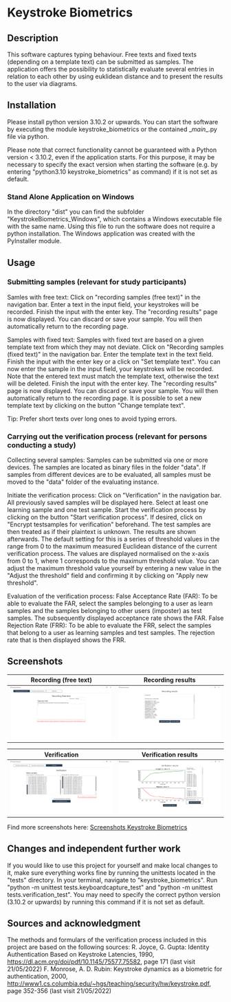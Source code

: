 # Keystroke Biometrics

## Description

This software captures typing behaviour. Free texts and fixed texts (depending on a template text) can be submitted as samples. The application offers the possibility to statistically evaluate several entries in relation to each other by using euklidean distance and to present the results to the user via diagrams.

## Installation

Please install python version 3.10.2 or upwards. You can start the software by executing the module keystroke_biometrics or the contained \__main__.py file via python.

Please note that correct functionality cannot be guaranteed with a Python version < 3.10.2, even if the application starts. For this purpose, it may be necessary to specify the exact version when starting the software (e.g. by entering "python3.10 keystroke_biometrics" as command) if it is not set as default.

### Stand Alone Application on Windows

In the directory "dist" you can find the subfolder "KeystrokeBiometrics_Windows", which contains a Windows executable file with the same name. Using this file to run the software does not require a python installation. The Windows application was created with the PyInstaller module. 

## Usage

### Submitting samples (relevant for study participants)

Samles with free text:
Click on "recording samples (free text)" in the navigation bar. Enter a text in the input field, your keystrokes will be recorded. Finish the input with the enter key. The "recording results" page is now displayed. You can discard or save your sample. You will then automatically return to the recording page.

Samples with fixed text:
Samples with fixed text are based on a given template text from which they may not deviate. Click on "Recording samples (fixed text)" in the navigation bar. Enter the template text in the text field. Finish the input with the enter key or a click on "Set template text". You can now enter the sample in the input field, your keystrokes will be recorded. Note that the entered text must match the template text, otherwise the text will be deleted. Finish the input with the enter key. The "recording results" page is now displayed. You can discard or save your sample. You will then automatically return to the recording page. It is possible to set a new template text by clicking on the button "Change template text".

Tip: Prefer short texts over long ones to avoid typing errors.

### Carrying out the verification process (relevant for persons conducting a study)

Collecting several samples:
Samples can be submitted via one or more devices. The samples are located as binary files in the folder "data". If samples from different devices are to be evaluated, all samples must be moved to the "data" folder of the evaluating instance.

Initiate the verification process:
Click on "Verification" in the navigation bar. All previously saved samples will be displayed here. Select at least one learning sample and one test sample. Start the verification process by clicking on the button "Start verification process". If desired, click on "Encrypt testsamples for verification" beforehand. The test samples are then treated as if their plaintext is unknown. The results are shown afterwards. The default setting for this is a series of threshold values in the range from 0 to the maximum measured Euclidean distance of the current verification process. The values are displayed normalised on the x-axis from 0 to 1, where 1 corresponds to the maximum threshold value. You can adjust the maximum threshold value yourself by entering a new value in the "Adjust the threshold" field and confirming it by clicking on "Apply new threshold".

Evaluation of the verification process:
False Acceptance Rate (FAR): To be able to evaluate the FAR, select the samples belonging to a user as learn samples and the samples belonging to other users (imposter) as test samples. The subsequently displayed acceptance rate shows the FAR.
False Rejection Rate (FRR): To be able to evaluate the FRR, select the samples that belong to a user as learning samples and test samples. The rejection rate that is then displayed shows the FRR.

## Screenshots

Recording (free text)                                   | Recording results
------------------------------------------------------- | -------------------------------------------------------
![image](/screenshots/recording_free_text.png?raw=true) | ![image](/screenshots/recording_results.png?raw=true)

Verification                                            | Verification results
------------------------------------------------------- | -------------------------------------------------------
![image](/screenshots/verification.png?raw=true)        | ![image](/screenshots/verification_results.png?raw=true)

Find more screenshots here: [Screenshots Keystroke Biometrics](screenshots/)

## Changes and independent further work

If you would like to use this project for yourself and make local changes to it, make sure everything works fine by running the unittests located in the "tests" directory. In your terminal, navigate to "keystroke_biometrics". Run "python -m unittest tests.keyboardcapture_test" and "python -m unittest tests.verification_test". You may need to specify the correct python version (3.10.2 or upwards) by running this command if it is not set as default.

## Sources and acknowledgment

The methods and formulars of the verification process included in this project are based on the following sources:
R. Joyce, G. Gupta: Identity Authentication Based on Keystroke Latencies, 1990, https://dl.acm.org/doi/pdf/10.1145/75577.75582, page 171 (last visit 21/05/2022)
F. Monrose, A. D. Rubin: Keystroke dynamics as a biometric for authentication, 2000, http://www1.cs.columbia.edu/~hgs/teaching/security/hw/keystroke.pdf, page 352-356 (last visit 21/05/2022)
